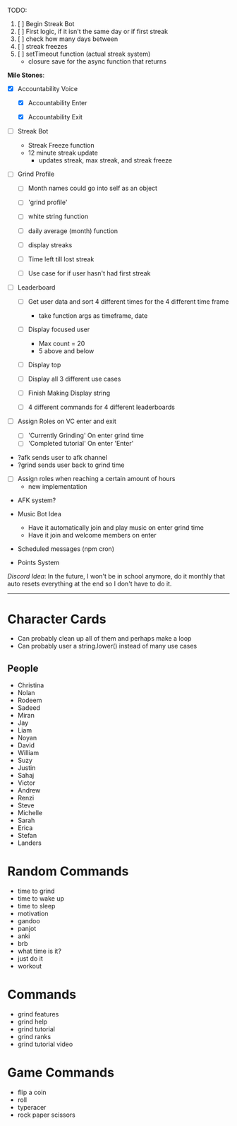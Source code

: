 TODO:

1. [ ] Begin Streak Bot
2. [ ] First logic, if it isn't the same day or if first streak
3. [ ] check how many days between
4. [ ] streak freezes
5. [ ] setTimeout function (actual streak system)
    - closure save for the async function that returns

**Mile Stones**:
- [X] Accountability Voice
    - [X] Accountability Enter
    - [X] Accountability Exit


- [ ] Streak Bot 
    - Streak Freeze function
    - 12 minute streak update
        - updates streak, max streak, and streak freeze


- [ ] Grind Profile
    - [ ] Month names could go into self as an object
    - [ ] 'grind profile'
    - [ ] white string function
    - [ ] daily average (month) function
    - [ ] display streaks
    - [ ] Time left till lost streak
    - [ ] Use case for if user hasn't had first streak

    
- [ ] Leaderboard
    - [ ] Get user data and sort 4 different times for the
        4 different time frame
        - take function args as timeframe, date
    
    - [ ] Display focused user
        - Max count = 20
        - 5 above and below
    - [ ] Display top
    - [ ] Display all 3 different use cases
    - [ ] Finish Making Display string
    
    - [ ] 4 different commands for 4 different leaderboards
    

- [ ] Assign Roles on VC enter and exit
    - [ ] 'Currently Grinding' On enter grind time
    - [ ] 'Completed tutorial' On enter 'Enter'

- ?afk sends user to afk channel
- ?grind sends user back to grind time


- [ ] Assign roles when reaching a certain amount of hours
    - new implementation

    
- AFK system? 

- Music Bot Idea
    - Have it automatically join and play music on enter grind time
    - Have it join and welcome members on enter

- Scheduled messages (npm cron)

- Points System

*Discord Idea*: In the future, I won't be in school anymore, do it monthly that auto
            resets everything at the end so I don't have to do it.


------------------------------------------
# Character Cards
- Can probably clean up all of them and perhaps 
    make a loop
- Can probably user a string.lower() instead of many
    use cases

## People
- Christina
- Nolan
- Rodeem
- Sadeed
- Miran
- Jay
- Liam
- Noyan
- David
- William
- Suzy
- Justin
- Sahaj
- Victor
- Andrew
- Renzi
- Steve
- Michelle 
- Sarah
- Erica
- Stefan
- Landers

# Random Commands
- time to grind
- time to wake up 
- time to sleep
- motivation
- gandoo 
- panjot
- anki
- brb
- what time is it?
- just do it
- workout

# Commands
- grind features
- grind help
- grind tutorial
- grind ranks
- grind tutorial video

# Game Commands
- flip a coin
- roll
- typeracer
- rock paper scissors




